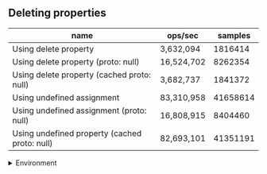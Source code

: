 ## Deleting properties

|name|ops/sec|samples|
|-|-|-|
|Using delete property|3,632,094|1816414|
|Using delete property (proto: null)|16,524,702|8262354|
|Using delete property (cached proto: null)|3,682,737|1841372|
|Using undefined assignment|83,310,958|41658614|
|Using undefined assignment (proto: null)|16,808,915|8404460|
|Using undefined property (cached proto: null)|82,693,101|41351191|


<details>
<summary>Environment</summary>

* __Machine:__ linux x64 | 4 vCPUs | 7.6GB Mem
* __Run:__ Tue May 06 2025 18:42:00 GMT+0000 (Coordinated Universal Time)
* __Node:__ `v20.19.0`
</details>

<!--
{"environment":{"platform":"linux","arch":"x64","cpus":4,"totalMemory":7.597835540771484},"benchmarks":[{"name":"Using delete property","samples":1816414,"opsSec":3632094.411363359},{"name":"Using delete property (proto: null)","samples":8262354,"opsSec":16524702.183304831},{"name":"Using delete property (cached proto: null)","samples":1841372,"opsSec":3682737.5036510434},{"name":"Using undefined assignment","samples":41658614,"opsSec":83310958.51712775},{"name":"Using undefined assignment (proto: null)","samples":8404460,"opsSec":16808915.663299758},{"name":"Using undefined property (cached proto: null)","samples":41351191,"opsSec":82693101.51860276}]}-->
